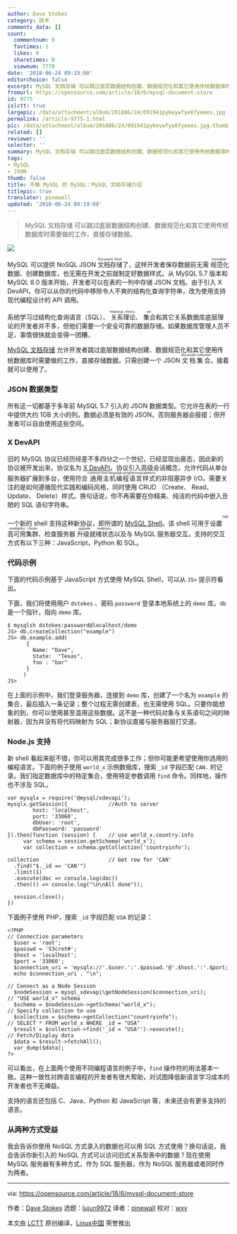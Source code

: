 ```yaml
---
author: Dave Stokes
category: 技术
comments_data: []
count:
  commentnum: 0
  favtimes: 1
  likes: 0
  sharetimes: 0
  viewnum: 7778
date: '2018-06-24 09:19:00'
editorchoice: false
excerpt: MySQL 文档存储 可以跳过底层数据结构创建、数据规范化和其它使用传统数据库时需要做的工作，直接存储数据。
fromurl: https://opensource.com/article/18/6/mysql-document-store
id: 9775
islctt: true
largepic: /data/attachment/album/201806/24/091941py6eywfye6fyeeex.jpg
permalink: /article-9775-1.html
pic: /data/attachment/album/201806/24/091941py6eywfye6fyeeex.jpg.thumb.jpg
related: []
reviewer: ''
selector: ''
summary: MySQL 文档存储 可以跳过底层数据结构创建、数据规范化和其它使用传统数据库时需要做的工作，直接存储数据。
tags:
- MySQL
- JSON
thumb: false
title: 不像 MySQL 的 MySQL：MySQL 文档存储介绍
titlepic: true
translator: pinewall
updated: '2018-06-24 09:19:00'
---
```



> 
> MySQL 文档存储 可以跳过底层数据结构创建、数据规范化和其它使用传统数据库时需要做的工作，直接存储数据。
> 
> 
> 


![](/data/attachment/album/201806/24/091941py6eywfye6fyeeex.jpg)


MySQL 可以提供 NoSQL JSON <ruby> 文档存储 <rt>  Document Store </rt></ruby>了，这样开发者保存数据前无需<ruby> 规范化 <rt>  normalize </rt></ruby>数据、创建数据库，也无需在开发之前就制定好数据样式。从 MySQL 5.7 版本和 MySQL 8.0 版本开始，开发者可以在表的一列中存储 JSON 文档。由于引入 X DevAPI，你可以从你的代码中移除令人不爽的结构化查询字符串，改为使用支持现代编程设计的 API 调用。


系统学习过结构化查询语言（SQL）、<ruby> 关系理论 <rt>  relational theory </rt></ruby>、<ruby> 集合 <rt>  set </rt></ruby>和其它关系数据库底层理论的开发者并不多，但他们需要一个安全可靠的数据存储。如果数据库管理人员不足，事情很快就会变得一团糟，


[MySQL 文档存储](https://www.mysql.com/products/enterprise/document_store.html) 允许开发者跳过底层数据结构创建、数据规范化和其它使用传统数据库时需要做的工作，直接存储数据。只需创建一个 JSON <ruby> 文档集合 <rt>  document collection </rt></ruby>，接着就可以使用了。


### JSON 数据类型


所有这一切都基于多年前 MySQL 5.7 引入的 JSON 数据类型。它允许在表的一行中提供大约 1GB 大小的列。数据必须是有效的 JSON，否则服务器会报错；但开发者可以自由使用这些空间。


### X DevAPI


旧的 MySQL 协议已经历经差不多四分之一个世纪，已经显现出疲态，因此新的协议被开发出来，协议名为 [X DevAPI](https://dev.mysql.com/doc/x-devapi-userguide/en/)。协议引入高级会话概念，允许代码从单台服务器扩展到多台，使用符合<ruby> 通用主机编程语言样式 <rt>  common host-language programming patterns </rt></ruby>的非阻塞异步 I/O。需要关注的是如何遵循现代实践和编码风格，同时使用 CRUD （Create、 Read、 Update、 Delete）样式。换句话说，你不再需要在你精美、纯洁的代码中嵌入丑陋的 SQL 语句字符串。


一个新的 shell 支持这种新协议，即所谓的 [MySQL Shell](https://dev.mysql.com/downloads/shell/)。该 shell 可用于设置<ruby> 高可用集群 <rt>  high-availability cluster </rt></ruby>、检查服务器<ruby> 升级就绪状态 <rt>  upgrade readiness </rt></ruby>以及与 MySQL 服务器交互。支持的交互方式有以下三种：JavaScript，Python 和 SQL。


### 代码示例


下面的代码示例基于 JavaScript 方式使用 MySQL Shell，可以从 `JS>` 提示符看出。


下面，我们将使用用户 `dstokes` 、密码 `password` 登录本地系统上的 `demo` 库。`db` 是一个指针，指向 `demo` 库。



```
$ mysqlsh dstokes:password@localhost/demo
JS> db.createCollection("example")
JS> db.example.add(
      {
        Name: "Dave",
        State:  "Texas",
        foo : "bar"
      }
     )
JS>

```

在上面的示例中，我们登录服务器，连接到 `demo` 库，创建了一个名为 `example` 的集合，最后插入一条记录；整个过程无需创建表，也无需使用 SQL。只要你能想象的到，你可以使用甚至滥用这些数据。这不是一种代码对象与关系语句之间的映射器，因为并没有将代码映射为 SQL；新协议直接与服务器层打交道。


### Node.js 支持


新 shell 看起来挺不错，你可以用其完成很多工作；但你可能更希望使用你选用的编程语言。下面的例子使用 `world_x` 示例数据库，搜索 `_id` 字段匹配 `CAN.` 的记录。我们指定数据库中的特定集合，使用特定参数调用 `find` 命令。同样地，操作也不涉及 SQL。



```
var mysqlx = require('@mysql/xdevapi');
mysqlx.getSession({             //Auth to server
        host: 'localhost',
        port: '33060',
        dbUser: 'root',
        dbPassword: 'password'
}).then(function (session) {    // use world_x.country.info
     var schema = session.getSchema('world_x');
     var collection = schema.getCollection('countryinfo');

collection                      // Get row for 'CAN'
  .find("$._id == 'CAN'")
  .limit(1)
  .execute(doc => console.log(doc))
  .then(() => console.log("\n\nAll done"));

  session.close();
})

```

下面例子使用 PHP，搜索 `_id` 字段匹配 `USA` 的记录：



```
<?PHP
// Connection parameters
  $user = 'root';
  $passwd = 'S3cret#';
  $host = 'localhost';
  $port = '33060';
  $connection_uri = 'mysqlx://'.$user.':'.$passwd.'@'.$host.':'.$port;
  echo $connection_uri . "\n";

// Connect as a Node Session
  $nodeSession = mysql_xdevapi\getNodeSession($connection_uri);
// "USE world_x" schema
  $schema = $nodeSession->getSchema("world_x");
// Specify collection to use
  $collection = $schema->getCollection("countryinfo");
// SELECT * FROM world_x WHERE _id = "USA"
  $result = $collection->find('_id = "USA"')->execute();
// Fetch/Display data
  $data = $result->fetchAll();
  var_dump($data);
?>

```

可以看出，在上面两个使用不同编程语言的例子中，`find` 操作符的用法基本一致。这种一致性对跨语言编程的开发者有很大帮助，对试图降低新语言学习成本的开发者也不无裨益。


支持的语言还包括 C、Java、Python 和 JavaScript 等，未来还会有更多支持的语言。


### 从两种方式受益


我会告诉你使用 NoSQL 方式录入的数据也可以用 SQL 方式使用？换句话说，我会告诉你新引入的 NoSQL 方式可以访问旧式关系型表中的数据？现在使用 MySQL 服务器有多种方式，作为 SQL 服务器，作为 NoSQL 服务器或者同时作为两者。




---


via: <https://opensource.com/article/18/6/mysql-document-store>


作者：[Dave Stokes](https://opensource.com/users/davidmstokes) 选题：[lujun9972](https://github.com/lujun9972) 译者：[pinewall](https://github.com/pinewall) 校对：[wxy](https://github.com/wxy)


本文由 [LCTT](https://github.com/LCTT/TranslateProject) 原创编译，[Linux中国](https://linux.cn/) 荣誉推出